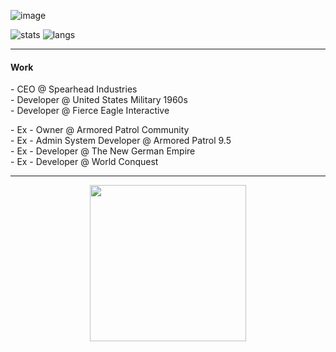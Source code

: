 ![image](https://user-images.githubusercontent.com/20248750/219109790-22b129e4-88eb-4f8b-8e3e-6be03ecc47a5.png)

![stats](https://github-readme-stats.vercel.app/api?username=plainenglishh&show_icons=true&theme=gruvbox&hide_border=true)
![langs](https://github-readme-stats.vercel.app/api/top-langs/?username=plainenglishh&layout=compact&theme=gruvbox&count_private=true&hide_border=true&langs_count=10)

<hr/>

#### Work
\- CEO @ Spearhead Industries\
\- Developer @ United States Military 1960s\
\- Developer @ Fierce Eagle Interactive

\- Ex - Owner @ Armored Patrol Community\
\- Ex - Admin System Developer @ Armored Patrol 9.5\
\- Ex - Developer @ The New German Empire\
\- Ex - Developer @ World Conquest

<hr/>

<p align="center">
  <img width="250" src="https://cdn.discordapp.com/attachments/1064284637632933890/1075475353977507921/Logo_Pride_Text.png">
</p>
